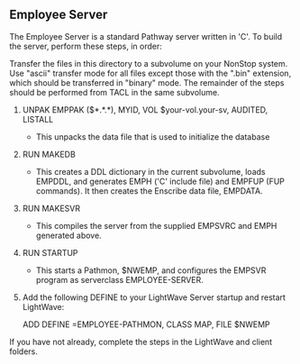 Employee Server
---------------

The Employee Server is a standard Pathway server written in 'C'. To build the server, perform these steps, in order:

Transfer the files in this directory to a subvolume on your NonStop system. Use "ascii" transfer mode for all files except those with the ".bin" extension, which should be transferred in "binary" mode. The remainder of the steps should be performed from TACL in the same subvolume.

1. UNPAK EMPPAK ($\*.\*.\*), MYID, VOL $your-vol.your-sv, AUDITED, LISTALL
   * This unpacks the data file that is used to initialize the database
  
2. RUN MAKEDB
   * This creates a DDL dictionary in the current subvolume, loads EMPDDL, and generates EMPH ('C' include file) and EMPFUP (FUP commands). It then creates the Enscribe data file, EMPDATA.
  
3. RUN MAKESVR
   * This compiles the server from the supplied EMPSVRC and EMPH generated above.
  
4. RUN STARTUP
   * This starts a Pathmon, $NWEMP, and configures the EMPSVR program as serverclass EMPLOYEE-SERVER. 
  
5. Add the following DEFINE to your LightWave Server startup and restart LightWave:

    ADD DEFINE =EMPLOYEE-PATHMON, CLASS MAP, FILE $NWEMP
  
  
If you have not already, complete the steps in the LightWave and client folders.
